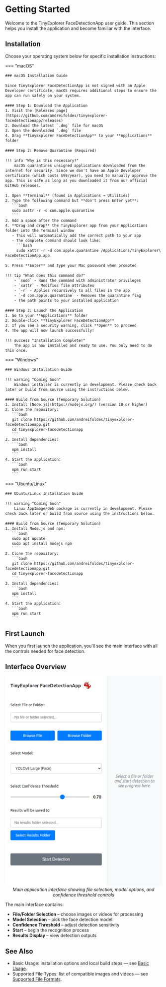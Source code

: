 # Getting Started

Welcome to the TinyExplorer FaceDetectionApp user guide. This section helps you install the application and become familiar with the interface.

## Installation

Choose your operating system below for specific installation instructions:

=== "macOS"

    ### macOS Installation Guide
    
    Since TinyExplorer FaceDetectionApp is not signed with an Apple Developer certificate, macOS requires additional steps to ensure the app can run safely on your system.
    
    #### Step 1: Download the Application
    1. Visit the [Releases page](https://github.com/andreifoldes/tinyexplorer-facedetectionapp/releases)
    2. Download the latest `.dmg` file for macOS
    3. Open the downloaded `.dmg` file
    4. Drag **TinyExplorer FaceDetectionApp** to your **Applications** folder
    
    #### Step 2: Remove Quarantine (Required)
    
    !!! info "Why is this necessary?"
        macOS quarantines unsigned applications downloaded from the internet for security. Since we don't have an Apple Developer certificate (which costs $99/year), you need to manually approve the app. This is safe as long as you downloaded it from our official GitHub releases.
    
    1. Open **Terminal** (found in Applications → Utilities)
    2. Type the following command but **don't press Enter yet**:
       ```bash
       sudo xattr -r -d com.apple.quarantine 
       ```
    3. Add a space after the command
    4. **Drag and drop** the TinyExplorer app from your Applications folder into the Terminal window
       - This will automatically add the correct path to your app
       - The complete command should look like:
         ```bash
         sudo xattr -r -d com.apple.quarantine /Applications/TinyExplorer\ FaceDetectionApp.app
         ```
    5. Press **Enter** and type your Mac password when prompted
    
    !!! tip "What does this command do?"
        - `sudo` - Runs the command with administrator privileges
        - `xattr` - Modifies file attributes
        - `-r` - Applies recursively to all files in the app
        - `-d com.apple.quarantine` - Removes the quarantine flag
        - The path points to your installed application
    
    #### Step 3: Launch the Application
    1. Go to your **Applications** folder
    2. Double-click **TinyExplorer FaceDetectionApp**
    3. If you see a security warning, click **Open** to proceed
    4. The app will now launch successfully!
    
    !!! success "Installation Complete!"
        The app is now installed and ready to use. You only need to do this once.

=== "Windows"

    ### Windows Installation Guide
    
    !!! warning "Coming Soon"
        Windows installer is currently in development. Please check back later or build from source using the instructions below.
    
    #### Build from Source (Temporary Solution)
    1. Install [Node.js](https://nodejs.org/) (version 18 or higher)
    2. Clone the repository:
       ```bash
       git clone https://github.com/andreifoldes/tinyexplorer-facedetectionapp.git
       cd tinyexplorer-facedetectionapp
       ```
    3. Install dependencies:
       ```bash
       npm install
       ```
    4. Start the application:
       ```bash
       npm run start
       ```

=== "Ubuntu/Linux"

    ### Ubuntu/Linux Installation Guide
    
    !!! warning "Coming Soon"
        Linux AppImage/deb package is currently in development. Please check back later or build from source using the instructions below.
    
    #### Build from Source (Temporary Solution)
    1. Install Node.js and npm:
       ```bash
       sudo apt update
       sudo apt install nodejs npm
       ```
    2. Clone the repository:
       ```bash
       git clone https://github.com/andreifoldes/tinyexplorer-facedetectionapp.git
       cd tinyexplorer-facedetectionapp
       ```
    3. Install dependencies:
       ```bash
       npm install
       ```
    4. Start the application:
       ```bash
       npm run start
       ```

## First Launch

When you first launch the application, you'll see the main interface with all the controls needed for face detection.

## Interface Overview

<div align="center">
  <img src="../assets/screenshots/app-main-interface.png" alt="TinyExplorer FaceDetectionApp Interface" />
  <br>
  <em>Main application interface showing file selection, model options, and confidence threshold controls</em>
</div>

The main interface contains:

- **File/Folder Selection** – choose images or videos for processing
- **Model Selection** – pick the face detection model
- **Confidence Threshold** – adjust detection sensitivity
- **Start** – begin the recognition process
- **Results Display** – view detection outputs

## See Also
- Basic Usage: installation options and local build steps — see [Basic Usage](index.md#basic-usage).
- Supported File Types: list of compatible images and videos — see [Supported File Formats](main-features.md#supported-file-formats).
